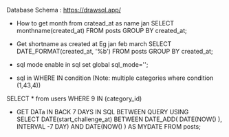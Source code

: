 Database Schema :  https://drawsql.app/


* How to get month from cratead_at as name jan
     SELECT monthname(created_at) FROM posts GROUP BY created_at;


 * Get shortname as created at Eg jan feb march
      SELECT DATE_FORMAT(created_at, '%b') FROM posts GROUP BY created_at;

* sql mode enable in sql 
      set global sql_mode='';

* sql in WHERE IN condition (Note: multiple categories where condition (1,43,4))

SELECT * from users WHERE 9 IN (category_id) 


* GET DATa IN BACK 7 DAYS IN SQL BETWEEN QUERY USING  
                  SELECT
                  DATE(start_challenge_at)
                  BETWEEN
                  DATE_ADD( DATE(NOW() ), INTERVAL -7 DAY)
                  AND
                  DATE(NOW() ) AS MYDATE FROM posts;